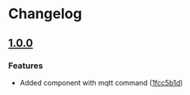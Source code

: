 # Changelog

## [1.0.0](https://github.com/espressif/esp-protocols/commits/console_cmd_mqtt-v1.0.0)

### Features

- Added component with mqtt command ([1fcc5b1d](https://github.com/espressif/esp-protocols/commit/1fcc5b1d))
